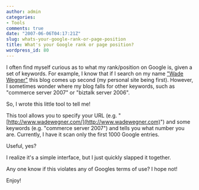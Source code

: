 ```yaml
---
author: admin
categories:
- Tools
comments: true
date: "2007-06-06T04:17:21Z"
slug: whats-your-google-rank-or-page-position
title: What's your Google rank or page position?
wordpress_id: 80
---
```


I often find myself curious as to what my rank/position on Google is, given a set of keywords. For example, I know that if I search on my name ["Wade Wegner"](http://www.google.com/search?hl=en&q=Wade+Wegner) this blog comes up second (my personal site being first). However, I sometimes wonder where my blog falls for other keywords, such as "commerce server 2007" or "biztalk server 2006".

So, I wrote this little tool to tell me!

This tool allows you to specify your URL (e.g. "[http://www.wadewegner.com/](http://www.wadewegner.com)") and some keywords (e.g. "commerce server 2007") and tells you what number you are. Currently, I have it scan only the first 1000 Google entries.

Useful, yes?

I realize it's a simple interface, but I just quickly slapped it together.

Any one know if this violates any of Googles terms of use? I hope not!

Enjoy!